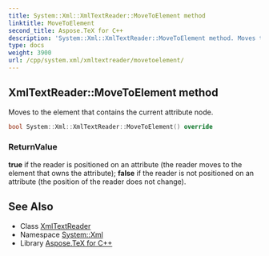 ```yaml
---
title: System::Xml::XmlTextReader::MoveToElement method
linktitle: MoveToElement
second_title: Aspose.TeX for C++
description: 'System::Xml::XmlTextReader::MoveToElement method. Moves to the element that contains the current attribute node in C++.'
type: docs
weight: 3900
url: /cpp/system.xml/xmltextreader/movetoelement/
---
```

## XmlTextReader::MoveToElement method


Moves to the element that contains the current attribute node.

```cpp
bool System::Xml::XmlTextReader::MoveToElement() override
```


### ReturnValue

**true** if the reader is positioned on an attribute (the reader moves to the element that owns the attribute); **false** if the reader is not positioned on an attribute (the position of the reader does not change).

## See Also

* Class [XmlTextReader](../)
* Namespace [System::Xml](../../)
* Library [Aspose.TeX for C++](../../../)
